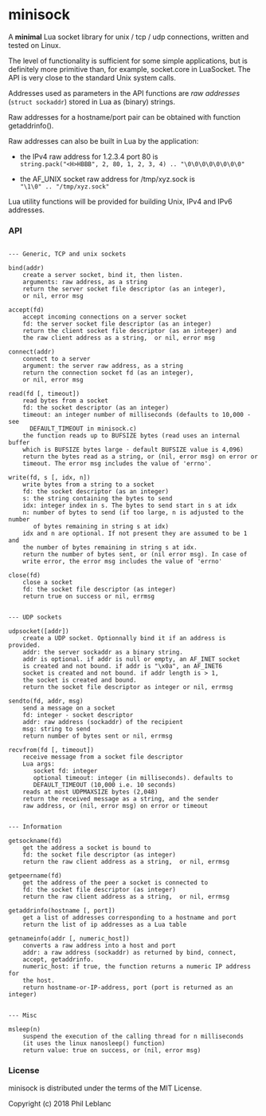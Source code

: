 # minisock

A **minimal** Lua socket library for unix / tcp / udp connections, written and tested on Linux.

The level of functionality is sufficient for some simple applications, but is definitely more primitive than, for example, socket.core in LuaSocket. The API is very close to the standard Unix system calls.

Addresses used as parameters in the API functions are *raw addresses* (`struct sockaddr`) stored in Lua as (binary) strings.

Raw addresses for a hostname/port pair can be obtained with function getaddrinfo().

Raw addresses can also be built in Lua by the application:

* the IPv4 raw address for 1.2.3.4 port 80 is\
`string.pack("<H>HBBB", 2, 80, 1, 2, 3, 4) .. "\0\0\0\0\0\0\0\0"`

* the AF_UNIX socket raw address for /tmp/xyz.sock is\
`"\1\0" .. "/tmp/xyz.sock"`

Lua utility functions will be provided for building Unix, IPv4 and IPv6 addresses.


### API

```

--- Generic, TCP and unix sockets

bind(addr)
	create a server socket, bind it, then listen. 
	arguments: raw address, as a string
	return the server socket file descriptor (as an integer),  
	or nil, error msg

accept(fd)
	accept incoming connections on a server socket
	fd: the server socket file descriptor (as an integer)
	return the client socket file descriptor (as an integer) and
	the raw client address as a string,  or nil, error msg
	
connect(addr)
	connect to a server
	argument: the server raw address, as a string
	return the connection socket fd (as an integer), 
	or nil, error msg
	
read(fd [, timeout])
	read bytes from a socket
	fd: the socket descriptor (as an integer)
	timeout: an integer number of milliseconds (defaults to 10,000 - see
	  DEFAULT_TIMEOUT in minisock.c)
	the function reads up to BUFSIZE bytes (read uses an internal buffer
	which is BUFSIZE bytes large - default BUFSIZE value is 4,096)
	return the bytes read as a string, or (nil, error msg) on error or 
	timeout. The error msg includes the value of 'errno'.
	
write(fd, s [, idx, n])
	write bytes from a string to a socket
	fd: the socket descriptor (as an integer)
	s: the string containing the bytes to send
	idx: integer index in s. The bytes to send start in s at idx
	n: number of bytes to send (if too large, n is adjusted to the number
	   of bytes remaining in string s at idx)
	idx and n are optional. If not present they are assumed to be 1 and 
	the number of bytes remaining in string s at idx.
	return the number of bytes sent, or (nil error msg). In case of 
	write error, the error msg includes the value of 'errno'
	
close(fd)
	close a socket 
	fd: the socket file descriptor (as integer)
	return true on success or nil, errmsg	


--- UDP sockets

udpsocket([addr])
	create a UDP socket. Optionnally bind it if an address is provided.
	addr: the server sockaddr as a binary string. 
	addr is optional. if addr is null or empty, an AF_INET socket 
	is created and not bound. if addr is "\x0a", an AF_INET6 
	socket is created and not bound. if addr length is > 1, 
	the socket is created and bound.
	return the socket file descriptor as integer or nil, errmsg

sendto(fd, addr, msg)
	send a message on a socket
	fd: integer - socket descriptor
	addr: raw address (sockaddr) of the recipient
	msg: string to send
	return number of bytes sent or nil, errmsg

recvfrom(fd [, timeout])
	receive message from a socket file descriptor
	Lua args:  
	   socket fd: integer
	   optional timeout: integer (in milliseconds). defaults to
	   DEFAULT_TIMEOUT (10,000 i.e. 10 seconds)
	reads at most UDPMAXSIZE bytes (2,048) 
	return the received message as a string, and the sender 
	raw address, or (nil, error msg) on error or timeout


--- Information

getsockname(fd)
	get the address a socket is bound to
	fd: the socket file descriptor (as integer)
	return the raw client address as a string,  or nil, errmsg
	
getpeername(fd)
	get the address of the peer a socket is connected to
	fd: the socket file descriptor (as integer)
	return the raw client address as a string,  or nil, errmsg	

getaddrinfo(hostname [, port])
	get a list of addresses corresponding to a hostname and port
	return the list of ip addresses as a Lua table

getnameinfo(addr [, numeric_host])
	converts a raw address into a host and port
	addr: a raw address (sockaddr) as returned by bind, connect, 
    accept, getaddrinfo.
	numeric_host: if true, the function returns a numeric IP address for 
	the host.
	return hostname-or-IP-address, port (port is returned as an integer)


--- Misc

msleep(n)
	suspend the execution of the calling thread for n milliseconds
	(it uses the linux nanosleep() function)
	return value: true on success, or (nil, error msg)

```

### License

minisock is distributed under the terms of the MIT License.

Copyright (c) 2018 Phil Leblanc

